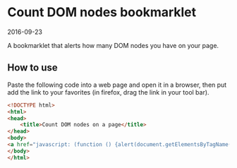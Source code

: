 Count DOM nodes bookmarklet
==============================
2016-09-23



A bookmarklet that alerts how many DOM nodes you have on your page.




How to use
---------------

Paste the following code into a web page and open it in a browser,
then put add the link to your favorites (in firefox, drag the link in your tool bar).


```html
<!DOCTYPE html>
<html>
<head>
	<title>Count DOM nodes on a page</title>
</head>
<body>
<a href="javascript: (function () {alert(document.getElementsByTagName('*').length); }());">Count DOM nodes of a page: put me in your favorites</a>
</body>
</html>
```



